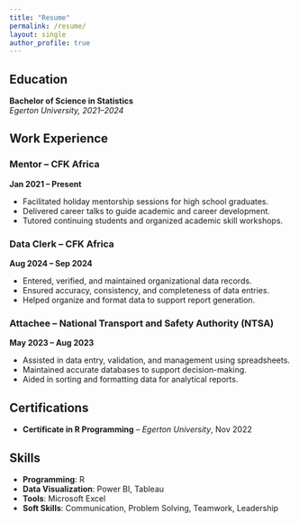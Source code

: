 ```yaml
---
title: "Resume"
permalink: /resume/
layout: single
author_profile: true
---
```


## Education  
**Bachelor of Science in Statistics**  
*Egerton University, 2021–2024*

## Work Experience  

### Mentor – CFK Africa  
**Jan 2021 – Present**  
- Facilitated holiday mentorship sessions for high school graduates.  
- Delivered career talks to guide academic and career development.  
- Tutored continuing students and organized academic skill workshops.

### Data Clerk – CFK Africa  
**Aug 2024 – Sep 2024**  
- Entered, verified, and maintained organizational data records.  
- Ensured accuracy, consistency, and completeness of data entries.  
- Helped organize and format data to support report generation.

### Attachee – National Transport and Safety Authority (NTSA)  
**May 2023 – Aug 2023**  
- Assisted in data entry, validation, and management using spreadsheets.  
- Maintained accurate databases to support decision-making.  
- Aided in sorting and formatting data for analytical reports.

## Certifications  
- **Certificate in R Programming** – *Egerton University*, Nov 2022

## Skills  
- **Programming**: R  
- **Data Visualization**: Power BI, Tableau  
- **Tools**: Microsoft Excel  
- **Soft Skills**: Communication, Problem Solving, Teamwork, Leadership

